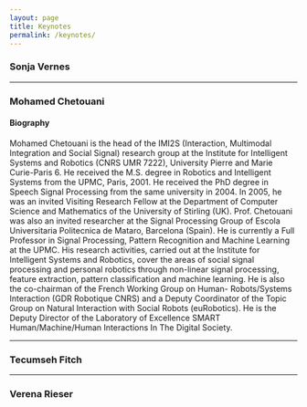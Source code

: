 ```yaml
---
layout: page
title: Keynotes
permalink: /keynotes/
---
```


### Sonja Vernes

<hr/>

### Mohamed Chetouani

#### Biography

Mohamed Chetouani is the head of the IMI2S (Interaction, Multimodal Integration and Social Signal) research group at the Institute for Intelligent Systems and Robotics (CNRS UMR 7222), University Pierre and Marie Curie-Paris 6. He received the M.S. degree in Robotics and Intelligent Systems from the UPMC, Paris, 2001. He received the PhD degree in Speech Signal Processing from the same university in 2004. In 2005, he was an invited Visiting Research Fellow at the Department of Computer Science and Mathematics of the University of Stirling (UK). Prof. Chetouani was also an invited researcher at the Signal Processing Group of Escola Universitaria Politecnica de Mataro, Barcelona (Spain). He is currently a Full Professor in Signal Processing, Pattern Recognition and Machine Learning at the UPMC. His research activities, carried out at the Institute for Intelligent Systems and Robotics, cover the areas of social signal processing and personal robotics through non-linear signal processing, feature extraction, pattern classification and machine learning. He is also the co-chairman of the French Working Group on Human- Robots/Systems Interaction (GDR Robotique CNRS) and a Deputy Coordinator of the Topic Group on Natural Interaction with Social Robots (euRobotics). He is the Deputy Director of the Laboratory of Excellence SMART Human/Machine/Human Interactions In The Digital Society.


<hr/>

### Tecumseh Fitch

<hr/>

### Verena Rieser

